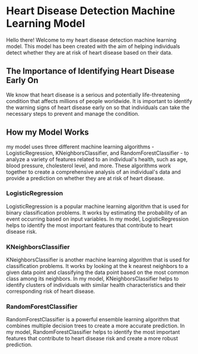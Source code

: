 # Heart Disease Detection Machine Learning Model
Hello there! Welcome to my heart disease detection machine learning model. This model has been created with the aim of helping individuals detect whether they are at risk of heart disease based on their data.

## The Importance of Identifying Heart Disease Early On
We know that heart disease is a serious and potentially life-threatening condition that affects millions of people worldwide. It is important to identify the warning signs of heart disease early on so that individuals can take the necessary steps to prevent and manage the condition.

## How my Model Works
my model uses three different machine learning algorithms - LogisticRegression, KNeighborsClassifier, and RandomForestClassifier - to analyze a variety of features related to an individual's health, such as age, blood pressure, cholesterol level, and more. These algorithms work together to create a comprehensive analysis of an individual's data and provide a prediction on whether they are at risk of heart disease.

### LogisticRegression
LogisticRegression is a popular machine learning algorithm that is used for binary classification problems. It works by estimating the probability of an event occurring based on input variables. In my model, LogisticRegression helps to identify the most important features that contribute to heart disease risk.

### KNeighborsClassifier
KNeighborsClassifier is another machine learning algorithm that is used for classification problems. It works by looking at the k nearest neighbors to a given data point and classifying the data point based on the most common class among its neighbors. In my model, KNeighborsClassifier helps to identify clusters of individuals with similar health characteristics and their corresponding risk of heart disease.

### RandomForestClassifier
RandomForestClassifier is a powerful ensemble learning algorithm that combines multiple decision trees to create a more accurate prediction. In my model, RandomForestClassifier helps to identify the most important features that contribute to heart disease risk and create a more robust prediction.
